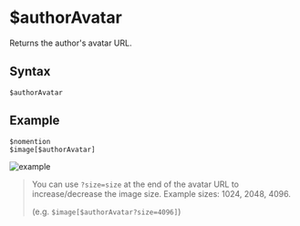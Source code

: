 # $authorAvatar
Returns the author's avatar URL.

## Syntax
```
$authorAvatar
```

## Example

```
$nomention
$image[$authorAvatar]
```

![example](https://user-images.githubusercontent.com/113303649/209975027-75a3e664-37ac-4f59-b42f-3d618ec9dddc.png)


> You can use `?size=size` at the end of the avatar URL to increase/decrease the image size. Example sizes: 1024, 2048, 4096. 
>
>  (e.g. `$image[$authorAvatar?size=4096]`)

